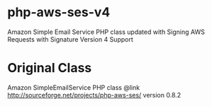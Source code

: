 # php-aws-ses-v4
Amazon Simple Email Service PHP class updated with Signing AWS Requests with Signature Version 4 Support

# Original Class 
 Amazon SimpleEmailService PHP class
 @link http://sourceforge.net/projects/php-aws-ses/
 version 0.8.2
